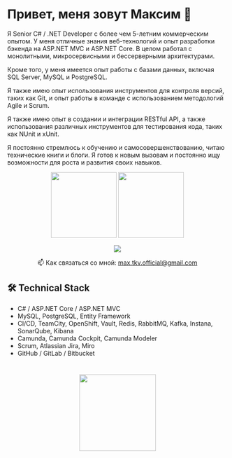 # Привет, меня зовут Максим 👋
Я Senior C# / .NET Developer с более чем 5-летним коммерческим опытом. У меня отличные знания веб-технологий и опыт разработки бэкенда на ASP.NET MVC и ASP.NET Core.
В целом работал с монолитными, микросервисными и бессерверными архитектурами. 

Кроме того, у меня имеется опыт работы с базами данных, включая SQL Server, MySQL и PostgreSQL. 

Я также имею опыт использования инструментов для контроля версий, таких как Git, и опыт работы в команде с использованием методологий Agile и Scrum.

Я также имею опыт в создании и интеграции RESTful API, а также использования различных инструментов для тестирования кода, таких как NUnit и xUnit.

Я постоянно стремлюсь к обучению и самосовершенствованию, читаю технические книги и блоги. Я готов к новым вызовам и постоянно ищу возможности для роста и развития своих навыков.

<p align='center'>
   <a href="https://github-readme-stats.vercel.app/api?username=max-tkv&show_icons=true&count_private=true"><img
           height=150
           src="https://github-readme-stats.vercel.app/api?username=max-tkv&show_icons=true&count_private=true"/></a>
   <a href="https://github.com/max-tkv/github-readme-stats"><img height=150 src="https://github-readme-stats.vercel.app/api/top-langs/?username=max-tkv&layout=compact"/></a>
</p>

<p align='center'>
   <a href="https://t.me/max_tkv_dev">
       <img src="https://img.shields.io/badge/Telegram-2CA5E0?style=for-the-badge&logo=telegram&logoColor=white"/>
   </a>
<p align='center'>
   📫 Как связаться со мной: <a href='mailto:max.tkv.official@gmail.com'>max.tkv.official@gmail.com
</a>
</p>


## 🛠 Technical Stack
*   C# / ASP.NET Core / ASP.NET MVC
*   MySQL, PostgreSQL, Entity Framework
*   CI/CD, TeamCity, OpenShift, Vault, Redis, RabbitMQ, Kafka, Instana, SonarQube, Kibana
*   Camunda, Camunda Cockpit, Camunda Modeler
*   Scrum, Atlassian Jira, Miro
*   GitHub / GitLab / Bitbucket

<div align="center" style="margin: 40px 0">
   <a href="https://github.com/max-tkv/github-profile-views-counter">
       <img width="175px" src="https://komarev.com/ghpvc/?username=max-tkv&color=DE002D">
   </a>
</div>